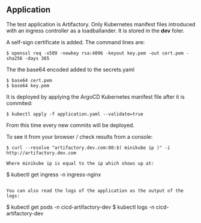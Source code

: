 ## Application

The test application is Artifactory. Only Kubernetes manifest files introduced with an ingress controller as a loadballander.
It is stored in the **dev** foler.

A self-sign certificate is added.
The command lines are:
```
$ openssl req -x509 -newkey rsa:4096 -keyout key.pem -out cert.pem -sha256 -days 365
```
The the base64 encoded added to the secrets.yaml
```
$ base64 cert.pem
$ base64 key.pem
```

It is deployed by applying the ArgoCD Kubernetes manifest file after it is commited:
```
$ kubectl apply -f application.yaml --validate=true
```

From this time every new commits will be deployed.

To see it from your browser / check results from a console:

```
$ curl --resolve "artifactory.dev.com:80:$( minikube ip )" -i http://artifactory.dev.com

Where minikube ip is equal to the ip which shows up at:

```
$ kubectl get ingress -n ingress-nginx
```

You can also read the logs of the application as the output of the logs:

```
$ kubectl get pods -n cicd-artifactory-dev
$ kubectl logs <POD-NAME> -n cicd-artifactory-dev
```
